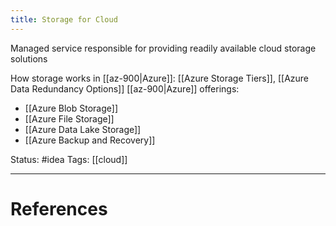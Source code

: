```yaml
---
title: Storage for Cloud
---
```

Managed service responsible for providing readily available cloud storage solutions

How storage works in [[az-900|Azure]]: [[Azure Storage Tiers]], [[Azure Data Redundancy Options]]
[[az-900|Azure]] offerings:
- [[Azure Blob Storage]]
- [[Azure File Storage]]
- [[Azure Data Lake Storage]]
- [[Azure Backup and Recovery]]

Status: #idea
Tags: [[cloud]]

---
# References